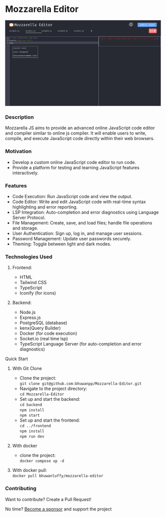 # Mozzarella Editor

![alt text](/frontend/public/images/readme.png)

### Description

Mozzarella JS aims to provide an advanced online JavaScript code editor and compiler similar to online js compiler. It will enable users to write, compile, and execute JavaScript code directly within their web browsers.

### Motivation

- Develop a custom online JavaScript code editor to run code.
- Provide a platform for testing and learning JavaScript features interactively.

### Features

- Code Execution: Run JavaScript code and view the output.
- Code Editor: Write and edit JavaScript code with real-time syntax highlighting and error reporting.
- LSP Integration: Auto-completion and error diagnostics using Language Server Protocol.
- File Management: Create, save, and load files; handle file operations and storage.
- User Authentication: Sign up, log in, and manage user sessions.
- Password Management: Update user passwords securely.
- Theming: Toggle between light and dark modes.

### Technologies Used

1. Frontend:

   - HTML
   - Tailwind CSS
   - TypeScript
   - Iconify (for icons)

2. Backend:
   - Node.js
   - Express.js
   - PostgreSQL (database)
   - kenx(Query Builder)
   - Docker (for code execution)
   - Socket.io (real time lsp)
   - TypeScript Language Server (for auto-completion and error diagnostics)

Quick Start

1. With Git Clone

   - Clone the project:\
     `git clone git@github.com:bhuwanpp/Mozzarella-Editor.git`
   - Navigate to the project directory:\
     `cd Mozzarella-Editor`
   - Set up and start the backend:\
      `cd backend`\
     `npm install`\
     `npm start`
   - Set up and start the frontend:\
     `cd ../frontend`\
     `npm install`\
     `npm run dev`

2. With docker

   - clone the project:\
     `docker compose up -d`

3. With docker pull:\
   `docker pull bhuwanluffy/mozzarella-editor`

### Contributing

Want to contribute? Create a Pull Request!

No time? [Become a sponsor](https://github.com/sponsors/bhuwanpp) and support the project
